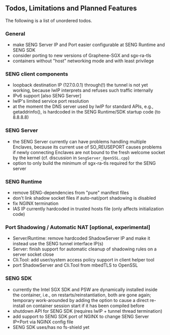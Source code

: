## Todos, Limitations and Planned Features

The following is a list of unordered todos.

### General
* make SENG Server IP and Port easier configurable at SENG Runtime and SENG SDK
* consider porting to new versions of Graphene-SGX and sgx-ra-tls
* containers without "host" networking mode and with least privilege


### SENG client components
* loopback destination IP (127.0.0.1) through(!) the tunnel is not yet working, because lwIP interprets and refuses such traffic internally
* IPv6 support [also SENG Server]
* lwIP's limited service port resolution
* at the moment the DNS server used by lwIP for standard APIs, e.g., getaddrinfo(), is hardcoded in the SENG Runtime/SDK startup code (to 8.8.8.8)


### SENG Server
* the SENG Server currently can have problems handling multiple Enclaves, because its current use of SO_REUSEPORT causes problems if newly connecting Enclaves are not bound to the fresh welcome socket by the kernel (cf. discussion in `SengServer_OpenSSL.cpp`)
* option to only build the minimum of sgx-ra-tls required for the SENG server


### SENG Runtime
* remove SENG-dependencies from "pure" manifest files
* don't link shadow socket files if auto-nat/port shadowing is disabled
* fix NGINX termination
* IAS IP currently hardcoded in trusted hosts file (only affects initialization code)


### Port Shadowing / Automatic NAT [optional, experimental]
* Server/Runtime: remove hardcoded ShadowServer IP and make it instead use the SENG tunnel interface IP(s)
* Server: finish support for automatic cleanup of shadowing rules on a server socket close
* Cli.Tool: add user/system access policy support in client helper tool
* port ShadowServer and Cli.Tool from mbedTLS to OpenSSL


### SENG SDK
* currently the Intel SGX SDK and PSW are dynamically installed inside the container, i.e., on restarts/reinstantiation, both are gone again; temporary work-arounded by adding the option to cause a direct re-install on container session start if it has been compiled before
* shutdown API for SENG SDK (requires lwIP + tunnel thread termination)
* add support to SENG SDK port of NGINX to change SENG Server IP+Port via NGINX config file
* SENG SDK uses/has no fs-shield yet
